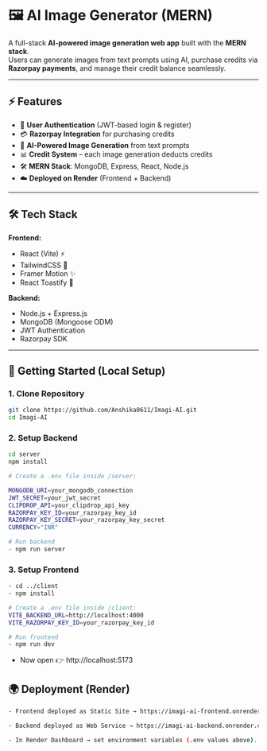# 🖼️ AI Image Generator (MERN)

A full-stack **AI-powered image generation web app** built with the **MERN stack**.  
Users can generate images from text prompts using AI, purchase credits via **Razorpay payments**, and manage their credit balance seamlessly.  

---

## ⚡ Features
- 🔐 **User Authentication** (JWT-based login & register)  
- 💳 **Razorpay Integration** for purchasing credits  
- 🎨 **AI-Powered Image Generation** from text prompts  
- 📊 **Credit System** – each image generation deducts credits  
- 🛠️ **MERN Stack**: MongoDB, Express, React, Node.js  
- ☁️ **Deployed on Render** (Frontend + Backend)  

---

## 🛠️ Tech Stack
**Frontend:**
- React (Vite) ⚡
- TailwindCSS 🎨
- Framer Motion ✨
- React Toastify 🔔

**Backend:**
- Node.js + Express.js
- MongoDB (Mongoose ODM)
- JWT Authentication
- Razorpay SDK

---

## 🚀 Getting Started (Local Setup)

### 1. Clone Repository
```bash
git clone https://github.com/Anshika0611/Imagi-AI.git
cd Imagi-AI
```
### 2. Setup Backend
```bash
cd server
npm install

# Create a .env file inside /server:

MONGODB_URI=your_mongodb_connection
JWT_SECRET=your_jwt_secret
CLIPDROP_API=your_clipdrop_api_key
RAZORPAY_KEY_ID=your_razorpay_key_id
RAZORPAY_KEY_SECRET=your_razorpay_key_secret
CURRENCY="INR"

# Run backend
- npm run server
```
### 3. Setup Frontend
```bash
- cd ../client
- npm install

# Create a .env file inside /client:
VITE_BACKEND_URL=http://localhost:4000
VITE_RAZORPAY_KEY_ID=your_razorpay_key_id

# Run frontend
- npm run dev
```
- Now open 👉 http://localhost:5173

## 🌍 Deployment (Render)
```bash
- Frontend deployed as Static Site → https://imagi-ai-frontend.onrender.com

- Backend deployed as Web Service → https://imagi-ai-backend.onrender.com

- In Render Dashboard → set environment variables (.env values above).
```
